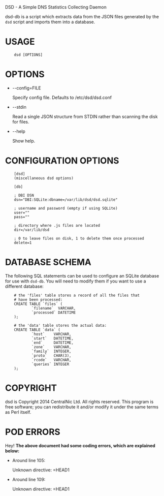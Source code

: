 DSD - A Simple DNS Statistics Collecting Daemon

dsd-db is a script which extracts data from the JSON files generated by the `dsd`
script and imports them into a database.

# USAGE

        dsd [OPTIONS]

# OPTIONS

- --config=FILE

    Specify config file. Defaults to /etc/dsd/dsd.conf

- --stdin

    Read a single JSON structure from STDIN rather than scanning the disk for files.

- --help

    Show help.

# CONFIGURATION OPTIONS

        [dsd]
        (miscellaneous dsd options)

        [db]

        ; DBI DSN
        dsn="DBI:SQLite:dbname=/var/lib/dsd/dsd.sqlite"

        ; username and password (empty if using SQLite)
        user=""
        pass=""

        ; directory where .js files are located
        dir=/var/lib/dsd

        ; 0 to leave files on disk, 1 to delete them once processed
        delete=1

# DATABASE SCHEMA

The following SQL statements can be used to configure an SQLite database for
use with `dsd-db`. You will need to modify them if you want to use a different
database:

        # the 'files' table stores a record of all the files that
        # have been processed:
        CREATE TABLE `files` (
                `filename`  VARCHAR,
                `processed` DATETIME
        );

        # the 'data' table stores the actual data:
        CREATE TABLE `data` (
                `host`    VARCHAR,
                `start`   DATETIME,
                `end`     DATETIME,
                `zone`    VARCHAR,
                `family`  INTEGER,
                `proto`   CHAR(3),
                `rcode`   VARCHAR,
                `queries` INTEGER
        );

# COPYRIGHT

dsd is Copyright 2014 CentralNic Ltd. All rights reserved. This program is free
software; you can redistribute it and/or modify it under the same terms as Perl
itself.

# POD ERRORS

Hey! __The above document had some coding errors, which are explained below:__

- Around line 105:

    Unknown directive: =HEAD1

- Around line 109:

    Unknown directive: =HEAD1
